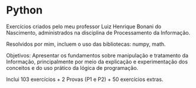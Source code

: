 # Python

Exercícios criados pelo meu professor Luiz Henrique Bonani do Nascimento,
administrados na disciplina de Processamento da Informação.

Resolvidos por mim, incluem o uso das bibliotecas: numpy, math.

Objetivos: Apresentar os fundamentos sobre manipulação e tratamento da Informação, principalmente por meio da
explicação e experimentação dos conceitos e do uso prático da lógica de programação.

Inclui 103 exercícios + 2 Provas (P1 e P2) + 50 exercícios extras.
